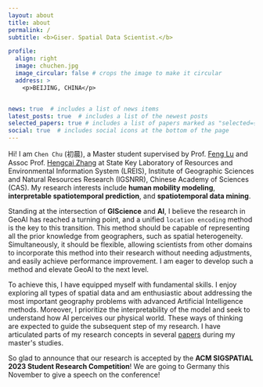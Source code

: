 ```yaml
---
layout: about
title: about
permalink: /
subtitle: <b>Giser. Spatial Data Scientist.</b>

profile:
  align: right
  image: chuchen.jpg
  image_circular: false # crops the image to make it circular
  address: >
    <p>BEIJING, CHINA</p>


news: true  # includes a list of news items
latest_posts: true  # includes a list of the newest posts
selected_papers: true # includes a list of papers marked as "selected={true}"
social: true  # includes social icons at the bottom of the page
---
```


Hi! I am `Chen Chu` (初晨), a Master student supervised by Prof. [Feng Lu](http://english.igsnrr.cas.cn/people/scientists/index_19010.html?json=http://www.igsnrr.cas.cn/sourcedb_igsnrr_cas/yw/scientists/En_sklreis/202012/t20201211_5815405.json) and Assoc Prof. [Hengcai Zhang](https://scholar.google.com/citations?user=ys6nhTMAAAAJ&hl=zh-CN&oi=ao) at State Key Laboratory of Resources and Environmental Information System (LREIS), Institute of Geographic Sciences and Natural Resources Research (IGSNRR), Chinese Academy of Sciences (CAS). My research interests include **human mobility modeling**, **interpretable spatiotemporal prediction**, and **spatiotemporal data mining**.

Standing at the intersection of <b>GIScience</b> and <b>AI</b>, I believe the research in GeoAI has reached a turning point, and a unified `location encoding` method is the key to this transition. This method should be capable of representing all the prior knowledge from geographers, such as spatial heterogeneity. Simultaneously, it should be flexible, allowing scientists from other domains to incorporate this method into their research without needing adjustments, and easily achieve performance improvement. I am eager to develop such a method and elevate GeoAI to the next level.

To achieve this, I have equipped myself with fundamental skills. I enjoy exploring all types of spatial data and am enthusiastic about addressing the most important geography problems with advanced Artificial Intelligence methods.  Moreover, I prioritize the interpretability of the model and seek to understand how AI perceives our physical world. These ways of thinking are expected to guide the subsequent step of my research. I have articulated parts of my research concepts in several [papers](https://chuchen2017.github.io/publications/) during my master's studies.

So glad to announce that our research is accepted by the <b> ACM SIGSPATIAL 2023 Student Research Competition</b>! We are going to Germany this November to give a speech on the conference!  